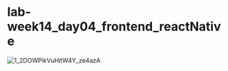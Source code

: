 # lab-week14_day04_frontend_reactNative
![1_2DOWPikVuHitW4Y_ze4azA](https://user-images.githubusercontent.com/46518982/127336995-7f157ad6-e7dd-4b25-9251-73ced70fa5af.jpeg)


